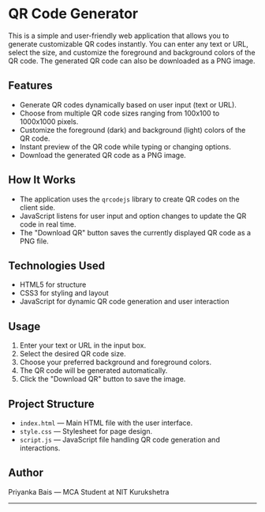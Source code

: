 # QR Code Generator

This is a simple and user-friendly web application that allows you to generate customizable QR codes instantly. You can enter any text or URL, select the size, and customize the foreground and background colors of the QR code. The generated QR code can also be downloaded as a PNG image.

## Features

- Generate QR codes dynamically based on user input (text or URL).
- Choose from multiple QR code sizes ranging from 100x100 to 1000x1000 pixels.
- Customize the foreground (dark) and background (light) colors of the QR code.
- Instant preview of the QR code while typing or changing options.
- Download the generated QR code as a PNG image.

## How It Works

- The application uses the `qrcodejs` library to create QR codes on the client side.
- JavaScript listens for user input and option changes to update the QR code in real time.
- The "Download QR" button saves the currently displayed QR code as a PNG file.

## Technologies Used

- HTML5 for structure
- CSS3 for styling and layout
- JavaScript for dynamic QR code generation and user interaction

## Usage

1. Enter your text or URL in the input box.
2. Select the desired QR code size.
3. Choose your preferred background and foreground colors.
4. The QR code will be generated automatically.
5. Click the "Download QR" button to save the image.

## Project Structure

- `index.html` — Main HTML file with the user interface.
- `style.css` — Stylesheet for page design.
- `script.js` — JavaScript file handling QR code generation and interactions.

## Author

Priyanka Bais — MCA Student at NIT Kurukshetra

---


